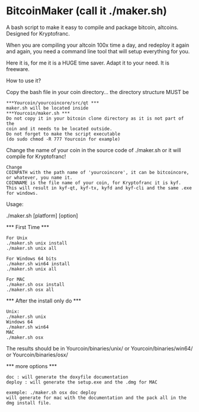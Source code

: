 # BitcoinMaker (call it ./maker.sh)
A bash script to make it easy to compile and package bitcoin, altcoins. Designed for Kryptofranc.

When you are compiling your altcoin 100x time a day, and redeploy it again and again, 
you need a command line tool that will setup everything for you. 

Here it is, for me it is a HUGE time saver. Adapt it to your need. It is freeware.

How to use it?

Copy the bash file in your coin directory... the directory structure MUST be

```
***Yourcoin/yourcoincore/src/qt ***
maker.sh will be located inside 
***Yourcoin/maker.sh ***
Do not copy it in your bitcoin clone directory as it is not part of the 
coin and it needs to be located outside.
Do not forget to make the script executable
(do sudo chmod -R 777 Yourcoin for example) 
```

Change the name of your coin in the source code of ./maker.sh or it will compile for Kryptofranc!

```
Change 
COINPATH with the path name of 'yourcoincore', it can be bitcoincore, or whatever, you name it.
COINNAME is the file name of your coin, for Kryptofranc it is kyf. 
This will result in kyf-qt, kyf-tx, kyfd and kyf-cli and the same .exe for windows. 
```



Usage:

./maker.sh [platform] [option]

*** First Time ***
```
For Unix
./maker.sh unix install
./maker.sh unix all

For Windows 64 bits
./maker.sh win64 install
./maker.sh unix all

For MAC
./maker.sh osx install
./maker.sh osx all
```

*** After the install only do ***
```
Unix: 
./maker.sh unix
Windows 64
./maker.sh win64
MAC
./maker.sh osx

```

The results should be in Yourcoin/binaries/unix/ or Yourcoin/binaries/win64/ or Yourcoin/binaries/osx/

*** more options ***
```
doc : will generate the doxyfile documentation
deploy : will generate the setup.exe and the .dmg for MAC

exemple: ./maker.sh osx doc deploy 
will generate for mac with the documentation and the pack all in the dmg install file.





